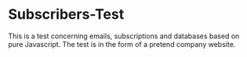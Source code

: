 # Subscribers-Test
This is a test concerning emails, subscriptions and databases based on pure Javascript.  The test is in the form of a pretend company website.
